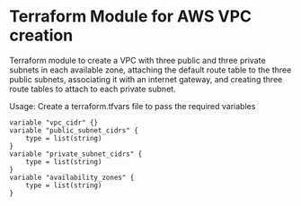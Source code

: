 # Terraform Module for AWS VPC creation

Terraform module to create a VPC with three public and three private subnets in each available zone, attaching the default route table to the three public subnets, associating it with an internet gateway, and creating three route tables to attach to each private subnet.

Usage: Create a terraform.tfvars file to pass the required variables
```
variable "vpc_cidr" {}
variable "public_subnet_cidrs" {
    type = list(string)
}
variable "private_subnet_cidrs" {
    type = list(string)
}
variable "availability_zones" {
    type = list(string)
}
```